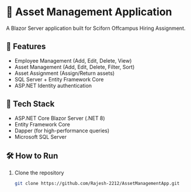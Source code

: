# 🧾 Asset Management Application

A Blazor Server application built for Sciforn Offcampus Hiring Assignment.

## 🚀 Features
- Employee Management (Add, Edit, Delete, View)
- Asset Management (Add, Edit, Delete, Filter, Sort)
- Asset Assignment (Assign/Return assets)
- SQL Server + Entity Framework Core
- ASP.NET Identity authentication

## 🧰 Tech Stack
- ASP.NET Core Blazor Server (.NET 8)
- Entity Framework Core
- Dapper (for high-performance queries)
- Microsoft SQL Server

## 🛠️ How to Run
1. Clone the repository  
   ```bash
   git clone https://github.com/Rajesh-2212/AssetManagementApp.git

